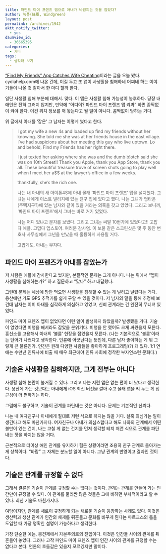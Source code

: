 ```yaml
---
title: 파인드 마이 프렌즈 앱으로 아내가 바람피는 것을 잡았다?
author: 녹풍(綠風, Windgreen)
layout: post
permalink: /archives/1942
aktt_notify_twitter:
  - yes
daumview_id:
  - 36665395
categories:
  - 기타
tags:
  - 생각해 보기
---
```

[“Find My Friends” App Catches Wife Cheating][1]이라는 글을 오늘 봤다. cydiahelp.com에 나온 건데, 이걸 두고 또 앱이 사생활을 침해하네 어쩌네 하는 이야기들이 나올 것 같아서 한 마디 할까 한다.

일단 사생활 침해 부분에 대해서. 맞다. 이 앱은 사생활 침해 가능성이 농후하다. 당장 내 애인은 전혀 그러지 않지만, 만약에 &#8220;어디야? 파인드 마이 프렌즈 앱 켜봐&#8221; 하면 꼼짝없이 켜야 한다. 이건 위치 정보를 꺼 놓는다고 될 일이 아니다. 꼼짝없이 당하는 거다.

위 글에서 아내를 &#8216;잡은&#8217; 그 남자는 이렇게 썼다고 한다.

> I got my wife a new 4s and loaded up find my friends without her knowing. She told me she was at her friends house in the east village. I’ve had suspicions about her meeting this guy who live uptown. Lo and behold, Find my Friends has her right there.
> 
> I just texted her asking where she was and the dumb b!otch said she was on 10th Street!! Thank you Apple, thank you App Store, thank you all. These beautiful treasure trove of screen shots going to play well when I meet her a$$ at the lawyer’s office in a few weeks.
> 
> thankfully, she’s the rich one.
> 
> 나는 내 아내의 새 아이폰4S에 아내 몰래 &#8216;파인드 마이 프렌즈&#8217; 앱을 설치했다. 그녀는 나에게 이스트 빌리지에 있는 친구 집에 있다고 했다. 나는 그녀가 업타운(주택지구?)에 있는 남자와 같이 있을 거라는 의혹을 갖고 있었다. 그리고 보니까, &#8216;파인드 마이 프렌즈&#8217;에서 그녀는 바로 거기 있었다.
> 
> 나는 어디 있냐고 문자를 보냈다. 그리고 그녀는 씨발 10번가에 있었다고!! 고맙다 애플. 고맙다 앱스토어. 여러분 감사염. 이 보물 같은 스크린샷은 몇 주 동안 변호사 사무실에서 그년을 만났을 때 훌륭하게 사용될 거다.
> 
> 고맙게도, 아내는 부자다.

## 파인드 마이 프렌즈가 아내를 잡았는가

저 사람은 애플에 감사한다고 썼지만, 본질적인 문제는 그게 아니다. 나는 위에서 &#8220;앱이 사생활을 침해하는가?&#8221; 하고 질문하고 &#8220;맞다&#8221; 하고 대답했다.

그런데 문제는 세상에 맘만 먹으면 사생활을 침해할 수 있는 게 널리고 널렸다는 거다. 용산에만 가도 GPS 추적기를 쉽게 구할 수 있을 것이다. 저 남자의 말을 통해 추정해 보건대 남자는 이미 아내를 심각하게 의심하고 있었고, 신뢰 관계라는 건 완전히 무너져 있었다.

파인드 마이 프렌즈 앱이 없었다면 이런 일이 발생하지 않았을까? 발생했을 거다. 기술이 없었다면 미행을 해서라도 잡았을 분위기다. 미행을 안 했어도 크게 싸웠을지 모른다. 흥신소를 고용해서 아내의 &#8216;불륜&#8217; 현장을 잡았을지 모른다. (나는 기본적으로 &#8216;불륜&#8217;이라는 단어가 나쁘다고 생각한다. 인륜에 어긋난다는 뜻인데, 다른 남자 좋아하는 게 뭐 그렇게 큰 불륜인가. 인간은 원래 다양한 사람들을 좋아하게 프로그래밍(?) 돼 있다. 1:1 연애는 수만년 인류사에 비출 때 매우 최근에야 인류 사회에 정착한 부자연스런 문화다.)

## 기술은 사생활을 침해하지만, 그게 전부는 아니다

사생활 침해 논란이 불거질 수 있다. 그리고 나는 저런 앱은 없는 편이 더 낫다고 생각한다. 용산에 가는 것보다는 아내에게 iOS 최신 버전을 깔아 주고 몰래 앱을 켜 두는 게 접근성이 더 편하기는 하다.

그럼에도 불구하고, 기술이 관계를 파탄내는 것은 아니다. 문제는 기본적인 신뢰다.

나는 내 여자친구나 아내에게 절대로 저런 식으로 하지는 않을 거다. 설혹 의심가는 일이 생긴다고 해도 마찬가지다. 여자친구나 아내가 의심스럽다고 해도 나와의 관계에서 어떤 불만이 있는 건지, 나는 고칠 게 없는 건지를 먼저 생각할 테지 저런 식으로 관계를 파탄내는 짓을 하지는 않을 거다.

근본적으로 더이상 애인 관계를 유지하기 힘든 상황이라면 조용히 친구 관계로 돌아가는 게 상책이다. &#8220;바람&#8221; 그 자체는 분노할 일이 아니다. 그냥 관계의 반영이고 결과인 것이다.

## 기술은 관계를 규정할 수 없다

그래서 결론은 기술이 관계를 규정할 수는 없다는 것이다. 관계는 관계를 만들어 가는 인간만이 규정할 수 있다. 이 관계를 둘러싼 많은 것들은 그에 비하면 부차적이라고 할 수 있다. 최신 기술도 마찬가지다.

여담이지만, 관계를 새로이 규정하게 되는 새로운 기술이 등장하는 사례도 있다. 이것은 생산력과 생산 관계가 인간의 체제를 뒤흔들고 문화를 바꾸게 된다는 마르크스의 틀을 도입할 때 가장 명확한 설명이 가능하다고 생각한다.

가장 단순한 예는, 봉건제에서 자본주의로의 진입이다. 이것은 인간들 사이의 관계를 뒤흔들어 놓았다. 그러나 고작 파인드 마이 프렌즈 앱이 인간 사이의 관계를 규정할 수는 없다고 본다. 언론의 호들갑은 있을지 모르겠지만 말이다.

 [1]: http://cydiahelp.com/find-my-friends-app-catches-wife-cheating/